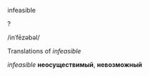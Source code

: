infeasible

?

/inˈfēzəbəl/

Translations of _infeasible_

_infeasible_
**неосуществимый**, **невозможный**